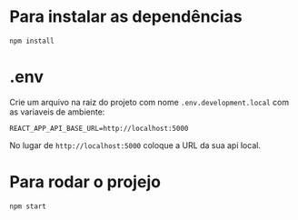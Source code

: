 # Para instalar as dependências

`npm install`

# .env

Crie um arquivo na raiz do projeto com nome `.env.development.local` com as variaveis de ambiente:

```
REACT_APP_API_BASE_URL=http://localhost:5000
```

No lugar de `http://localhost:5000` coloque a URL da sua api local.

# Para rodar o projejo

`npm start`
